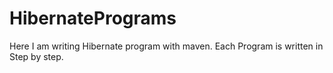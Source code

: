 # HibernatePrograms

Here I am writing Hibernate program with maven.
Each Program is written in Step by step.
